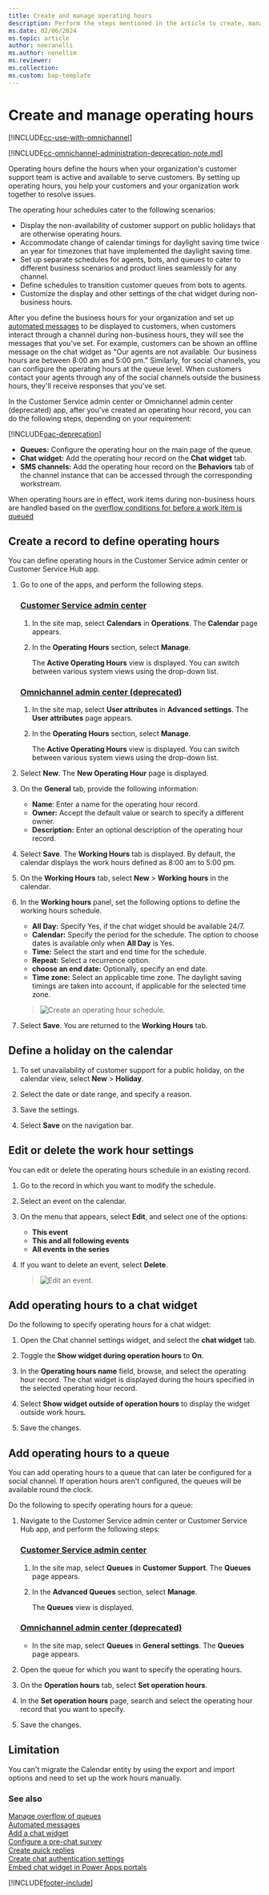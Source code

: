 ```yaml
---
title: Create and manage operating hours
description: Perform the steps mentioned in the article to create, manage, and define operating hours in Omnichannel for Customer Service.
ms.date: 02/06/2024
ms.topic: article
author: neeranelli
ms.author: nenellim
ms.reviewer:
ms.collection:
ms.custom: bap-template
---
```


# Create and manage operating hours

[!INCLUDE[cc-use-with-omnichannel](../../includes/cc-use-with-omnichannel.md)]

[!INCLUDE[cc-omnichannel-administration-deprecation-note.md](../../includes/cc-omnichannel-administration-deprecation-note.md)]

Operating hours define the hours when your organization's customer support team is active and available to serve customers. By setting up operating hours, you help your customers and your organization work together to resolve issues.

The operating hour schedules cater to the following scenarios:

- Display the non-availability of customer support on public holidays that are otherwise operating hours.
- Accommodate change of calendar timings for daylight saving time twice an year for timezones that have implemented the daylight saving time.
- Set up separate schedules for agents, bots, and queues to cater to different business scenarios and product lines seamlessly for any channel.
- Define schedules to transition customer queues from bots to agents.
- Customize the display and other settings of the chat widget during non-business hours.

After you define the business hours for your organization and set up [automated messages](configure-automated-message.md) to be displayed to customers, when customers interact through a channel during non-business hours, they will see the messages that you've set. For example, customers can be shown an offline message on the chat widget as "Our agents are not available. Our business hours are between 8:00 am and 5:00 pm." Similarly, for social channels, you can configure the operating hours at the queue level. When customers contact your agents through any of the social channels outside the business hours, they'll receive responses that you've set.

In the Customer Service admin center or Omnichannel admin center (deprecated) app, after you've created an operating hour record, you can do the following steps, depending on your requirement:

[!INCLUDE[oac-deprecation](../../includes/oac-deprecation.md)]

- **Queues:** Configure the operating hour on the main page of the queue.
- **Chat widget:** Add the operating hour record on the **Chat widget** tab.
- **SMS channels:** Add the operating hour record on the **Behaviors** tab of the channel instance that can be accessed through the corresponding workstream.

When operating hours are in effect, work items during non-business hours are handled based on the [overflow conditions for before a work item is queued](manage-overflow.md#configure-overflow-conditions-for-before-a-work-item-is-queued)

## Create a record to define operating hours

You can define operating hours in the Customer Service admin center or Customer Service Hub app.

1. Go to one of the apps, and perform the following steps.

   ### [Customer Service admin center](#tab/customerserviceadmincenter)

    1. In the site map, select **Calendars** in **Operations**. The **Calendar** page appears.
    1. In the **Operating Hours** section, select **Manage**.

       The **Active Operating Hours** view is displayed. You can switch between various system views using the drop-down list.  

   ### [Omnichannel admin center (deprecated)](#tab/Omnichanneladmincenter)

    1. In the site map, select **User attributes** in **Advanced settings**. The **User attributes** page appears.
    1. In the **Operating Hours** section, select **Manage**.

       The **Active Operating Hours** view is displayed. You can switch between various system views using the drop-down list.

1. Select **New**. The **New Operating Hour** page is displayed.

1. On the **General** tab, provide the following information:

    - **Name**: Enter a name for the operating hour record.
    - **Owner:** Accept the default value or search to specify a different owner.
    - **Description:** Enter an optional description of the operating hour record.

1. Select **Save**. The **Working Hours** tab is displayed. By default, the calendar displays the work hours defined as 8:00 am to 5:00 pm.

1. On the **Working Hours** tab, select **New** > **Working hours** in the calendar.

1. In the **Working hours** panel, set the following options to define the working hours schedule.
   - **All Day:** Specify Yes, if the chat widget should be available 24/7.
   - **Calendar:** Specify the period for the schedule. The option to choose dates is available only when **All Day** is Yes.
   - **Time:** Select the start and end time for the schedule.
   - **Repeat:** Select a recurrence option.
   - **choose an end date:** Optionally, specify an end date.
   -  **Time zone:** Select an applicable time zone. The daylight saving timings are taken into account, if applicable for the selected time zone.

    > ![Create an operating hour schedule.](../media/oc-create-operating-hour.png "Create a operating hour schedule")

1. Select **Save**. You are returned to the **Working Hours** tab.

## Define a holiday on the calendar

1. To set unavailability of customer support for a public holiday, on the calendar view, select **New** > **Holiday**.

1. Select the date or date range, and specify a reason.

1. Save the settings.

1. Select **Save** on the navigation bar.

## Edit or delete the work hour settings

You can edit or delete the operating hours schedule in an existing record.

1. Go to the record in which you want to modify the schedule.

1. Select an event on the calendar.

1. On the menu that appears, select **Edit**, and select one of the options:
   - **This event**
   - **This and all following events**
   - **All events in the series**
1. If you want to delete an event, select **Delete**.

    > ![Edit an event.](../media/oc-operating-hour-modify.png "Create a working hour schedule")

## Add operating hours to a chat widget

Do the following to specify operating hours for a chat widget:

1. Open the Chat channel settings widget, and select the **chat widget** tab.

1. Toggle the **Show widget during operation hours** to **On**.

1. In the **Operating hours name** field, browse, and select the operating hour record. The chat widget is displayed during the hours specified in the selected operating hour record.

1. Select **Show widget outside of operation hours** to display the widget outside work hours.

1. Save the changes.

## Add operating hours to a queue

You can add operating hours to a queue that can later be configured for a social channel. If operation hours aren't configured, the queues will be available round the clock.

Do the following to specify operating hours for a queue:

1. Navigate to the Customer Service admin center or Customer Service Hub app, and perform the following steps:
   
   ### [Customer Service admin center](#tab/customerserviceadmincenter)

    1. In the site map, select **Queues** in **Customer Support**. The **Queues** page appears.
    1. In the **Advanced Queues** section, select **Manage**.

       The **Queues** view is displayed.

   ### [Omnichannel admin center (deprecated)](#tab/Omnichanneladmincenter)

    - In the site map, select **Queues** in **General settings**. The **Queues** page appears.

1. Open the queue for which you want to specify the operating hours.

1. On the **Operation hours** tab, select **Set operation hours**.

1. In the **Set operation hours** page, search and select the operating hour record that you want to specify.

1. Save the changes.

## Limitation

You can't migrate the Calendar entity by using the export and import options and need to set up the work hours manually.

### See also

[Manage overflow of queues](manage-overflow.md)  
[Automated messages](configure-automated-message.md)  
[Add a chat widget](add-chat-widget.md)  
[Configure a pre-chat survey](configure-pre-chat-survey.md)  
[Create quick replies](create-quick-replies.md)  
[Create chat authentication settings](create-chat-auth-settings.md)  
[Embed chat widget in Power Apps portals](embed-chat-widget-portal.md)  

[!INCLUDE[footer-include](../../includes/footer-banner.md)]
